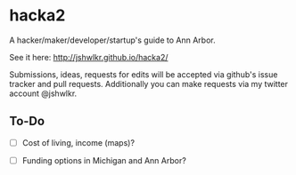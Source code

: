 hacka2
======

A hacker/maker/developer/startup's guide to Ann Arbor.


See it here: http://jshwlkr.github.io/hacka2/

Submissions, ideas, requests for edits will be accepted via github's issue tracker and pull requests. Additionally you can make requests via my twitter account @jshwlkr.


To-Do
------
-[ ] Cost of living, income (maps)?
-[ ] Funding options in Michigan and Ann Arbor?

